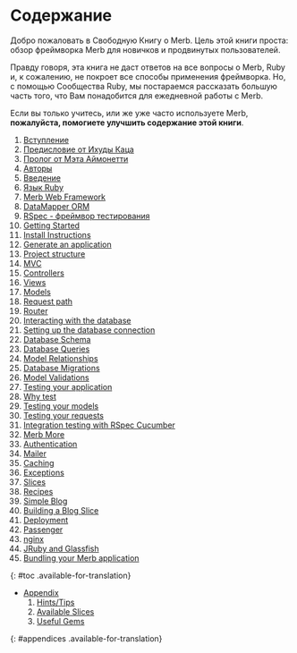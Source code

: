 # Содержание

<div id="intro" class="available-for-translation">
	<p>Добро пожаловать в Свободную Книгу о Merb. Цель этой книги проста: обзор фреймворка Merb для новичков и продвинутых пользователей.</p>
	<p>Правду говоря, эта книга не даст ответов на все вопросы о Merb, Ruby и, к сожалению, не покроет все способы применения фреймворка. Но, с помощью Сообщества Ruby, мы постараемся рассказать большую часть того, что Вам понадобится для ежедневной работы с Merb.</p>
	<p>Если вы только учитесь, или же уже часто используете Merb, <strong>пожалуйста, помогиете улучшить содержание этой книги</strong>.</p>
</div>

1. [Вступление](/front-matter)
  1. [Предисловие от Ихуды Каца](/front-matter/foreword)
  1. [Пролог от Мэта Аймонетти](/front-matter/preface)
  1. [Авторы](/front-matter/contributors)
1. [Введение](/introduction)
  1. [Язык Ruby](/introduction/ruby)
  1. [Merb Web Framework](/introduction/merb)
  1. [DataMapper ORM](/introduction/datamapper)
  1. [RSpec - фреймвор тестирования](/introduction/rspec)
1. [Getting Started](/getting-started)
  1. [Install Instructions](/getting-started/install-instructions)
  1. [Generate an application](/getting-started/generate-an-application)
  1. [Project structure](/getting-started/project-structure)
  1. [MVC](/getting-started/mvc)
  1. [Controllers](/getting-started/controllers)
  1. [Views](/getting-started/views)
  1. [Models](/getting-started/models)
  1. [Request path](/getting-started/request-path)
  1. [Router](/getting-started/router)
1. [Interacting with the database](/interacting-with-the-database)
  1. [Setting up the database connection](/interacting-with-the-database/dm-setting-up)
  1. [Database Schema](/interacting-with-the-database/dm-schema)
  1. [Database Queries](/interacting-with-the-database/dm-queries)
  1. [Model Relationships](/interacting-with-the-database/dm-relationships)
  1. [Database Migrations](/interacting-with-the-database/dm-migrations)
  1. [Model Validations](/interacting-with-the-database/dm-validations)
1. [Testing your application](/testing-your-application)
  1. [Why test](/testing-your-application/why)
  1. [Testing your models](/testing-your-application/models)
  1. [Testing your requests](/testing-your-application/requests)
  1. [Integration testing with RSpec Cucumber](/testing-your-application/cucumber)
1. [Merb More](/merb-more)
  1. [Authentication](/merb-more/authentication)
  1. [Mailer](/merb-more/mailer)
  1. [Caching](/merb-more/caching)
  1. [Exceptions](/merb-more/exceptions)
  1. [Slices](/merb-more/exceptions)
1. [Recipes](/recipes)
  1. [Simple Blog](/recipes/simple-blog)
  1. [Building a Blog Slice](/recipes/blog-slice)
1. [Deployment](/deployment)
  1. [Passenger](/deployment/passenger)
  1. [nginx](/deployment/nginx)
  1. [JRuby and Glassfish](/deployment/jruby)
  1. [Bundling your Merb application](/deployment/bundle)

{: #toc .available-for-translation}

* [Appendix](/appendix)
  1. [Hints/Tips](/appendix/hints-tips)
  1. [Available Slices](/appendix/slices)
  1. [Useful Gems](/appendix/gems)

{: #appendices .available-for-translation}
